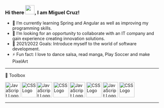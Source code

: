 ### Hi there <img src="https://raw.githubusercontent.com/MartinHeinz/MartinHeinz/master/wave.gif" width="30px">, I am Miguel Cruz!

- 🌱 I’m currently learning Spring and Angular as well as improving my programming skills.
- 👯 I’m looking for an opportunity to collaborate with an IT company and gain experience creating innovation solutions.
- 🥅 2021/2022 Goals: Introduce myself to the world of software development.
- ⚡ Fun fact: I love to dance salsa, read manga, Play Soccer and make PixelArt

---

🧰 Toolbox

<img src="https://cdn.worldvectorlogo.com/logos/logo-javascript.svg" alt="JavaScript Logo" width="50" height="50"/> <img src="https://cdn.worldvectorlogo.com/logos/css-3.svg" alt="CSS Logo" width="50" height="50"/><img src="https://cdn.worldvectorlogo.com/logos/php-1.svg" alt="JavaScript Logo" width="50" height="50"/> <img src="https://cdn.worldvectorlogo.com/logos/html-1.svg" alt="CSS Logo" width="50" height="50"/> <img src="https://cdn.worldvectorlogo.com/logos/java-4.svg" alt="JavaScript Logo" width="50" height="50"/> <img src="https://cdn.worldvectorlogo.com/logos/bootstrap-4.svg" alt="CSS Logo" width="50" height="50"/> <img src="https://cdn.worldvectorlogo.com/logos/power-bi.svg" alt="JavaScript Logo" width="50" height="50"/> <img src="https://cdn.worldvectorlogo.com/logos/jquery-1.svg" alt="CSS Logo" width="50" height="50"/>

---
